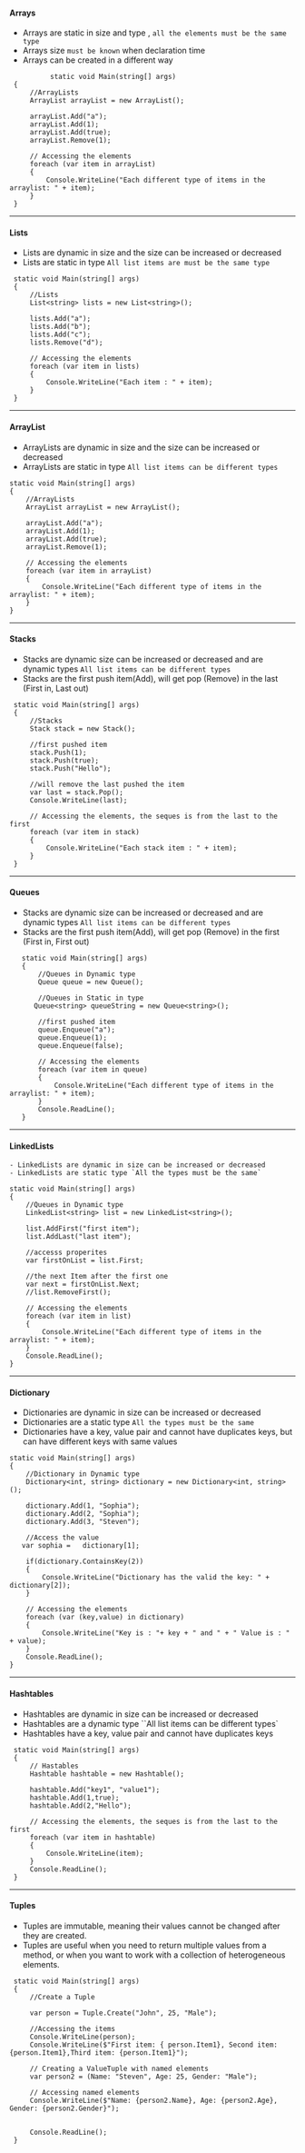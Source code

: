#### Arrays
   - Arrays are static in size and type , `all the elements must be the same type`
   - Arrays size  `must be known` when declaration time
   - Arrays can be created in a different way

```
          static void Main(string[] args)
 {
     //ArrayLists
     ArrayList arrayList = new ArrayList();

     arrayList.Add("a");
     arrayList.Add(1);
     arrayList.Add(true);
     arrayList.Remove(1);

     // Accessing the elements 
     foreach (var item in arrayList)
     {
         Console.WriteLine("Each different type of items in the arraylist: " + item);
     }
 }

```
---
#### Lists
   - Lists are dynamic in size and the size can be increased or decreased
   - Lists are static in type `All list items are must be the same type`
```
 static void Main(string[] args)
 {
     //Lists
     List<string> lists = new List<string>();

     lists.Add("a");
     lists.Add("b");
     lists.Add("c");
     lists.Remove("d");

     // Accessing the elements 
     foreach (var item in lists)
     {
         Console.WriteLine("Each item : " + item);
     }
 }
```
---
#### ArrayList
   - ArrayLists are dynamic in size and the size can be increased or decreased
   - ArrayLists are static in type `All list items can be different types`
     
 ```
 static void Main(string[] args)
 {
     //ArrayLists
     ArrayList arrayList = new ArrayList();

     arrayList.Add("a");
     arrayList.Add(1);
     arrayList.Add(true);
     arrayList.Remove(1);

     // Accessing the elements 
     foreach (var item in arrayList)
     {
         Console.WriteLine("Each different type of items in the arraylist: " + item);
     }
 }
 ```
---
#### Stacks
- Stacks are dynamic size can be increased or decreased and are dynamic types `All list items can be different types`
- Stacks are the first push item(Add), will get pop (Remove) in the last (First in, Last out)

```
 static void Main(string[] args)
 {
     //Stacks
     Stack stack = new Stack();

     //first pushed item
     stack.Push(1);
     stack.Push(true);
     stack.Push("Hello");

     //will remove the last pushed the item
     var last = stack.Pop();
     Console.WriteLine(last);

     // Accessing the elements, the seques is from the last to the first  
     foreach (var item in stack)
     {
         Console.WriteLine("Each stack item : " + item);
     }
 }

```
---
#### Queues
- Stacks are dynamic size can be increased or decreased and are dynamic types `All list items can be different types`
- Stacks are the first push item(Add), will get pop (Remove) in the first (First in, First out)

```
   static void Main(string[] args)
   {
       //Queues in Dynamic type       
       Queue queue = new Queue();

       //Queues in Static in type
      Queue<string> queueString = new Queue<string>();

       //first pushed item
       queue.Enqueue("a");
       queue.Enqueue(1);
       queue.Enqueue(false);

       // Accessing the elements
       foreach (var item in queue)
       {
           Console.WriteLine("Each different type of items in the arraylist: " + item);
       }           
       Console.ReadLine();
   }
```
---
#### LinkedLists
    - LinkedLists are dynamic in size can be increased or decreased
    - LinkedLists are static type `All the types must be the same`

```
static void Main(string[] args)
{
    //Queues in Dynamic type       
    LinkedList<string> list = new LinkedList<string>(); 

    list.AddFirst("first item");
    list.AddLast("last item");

    //accesss properites
    var firstOnList = list.First;

    //the next Item after the first one
    var next = firstOnList.Next;
    //list.RemoveFirst();

    // Accessing the elements
    foreach (var item in list)
    {
        Console.WriteLine("Each different type of items in the arraylist: " + item);
    }           
    Console.ReadLine();
}
```
---
#### Dictionary 
   - Dictionaries are dynamic in size can be increased or decreased
   - Dictionaries are a static type `All the types must be the same`
   - Dictionaries have a key, value pair and cannot have duplicates keys, but can have different keys with same values

```
static void Main(string[] args)
{
    //Dictionary in Dynamic type       
    Dictionary<int, string> dictionary = new Dictionary<int, string>();

    dictionary.Add(1, "Sophia");
    dictionary.Add(2, "Sophia");
    dictionary.Add(3, "Steven");

    //Access the value
   var sophia =   dictionary[1];

    if(dictionary.ContainsKey(2))
    {
        Console.WriteLine("Dictionary has the valid the key: " + dictionary[2]);
    }

    // Accessing the elements
    foreach (var (key,value) in dictionary)
    {
        Console.WriteLine("Key is : "+ key + " and " + " Value is : " + value);
    }           
    Console.ReadLine();
}
```
---
#### Hashtables
   - Hashtables are dynamic in size can be increased or decreased
   - Hashtables are a dynamic type ``All list items can be different types`
   - Hashtables have a key, value pair and cannot have duplicates keys
     
```
 static void Main(string[] args)
 {
     // Hastables
     Hashtable hashtable = new Hashtable();

     hashtable.Add("key1", "value1");
     hashtable.Add(1,true); 
     hashtable.Add(2,"Hello");

     // Accessing the elements, the seques is from the last to the first  
     foreach (var item in hashtable)
     {
         Console.WriteLine(item);
     }
     Console.ReadLine();
 }
```
---
#### Tuples
   - Tuples are immutable, meaning their values cannot be changed after they are created.
   - Tuples are useful when you need to return multiple values from a method, or when you want to work with a collection of heterogeneous elements.

```
 static void Main(string[] args)
 {
     //Create a Tuple

     var person = Tuple.Create("John", 25, "Male");

     //Accessing the items
     Console.WriteLine(person);
     Console.WriteLine($"First item: { person.Item1}, Second item: {person.Item1},Third item: {person.Item1}");

     // Creating a ValueTuple with named elements
     var person2 = (Name: "Steven", Age: 25, Gender: "Male");

     // Accessing named elements
     Console.WriteLine($"Name: {person2.Name}, Age: {person2.Age}, Gender: {person2.Gender}");


     Console.ReadLine();
 }
```
